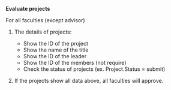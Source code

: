 **Evaluate projects**

For all faculties (except advisor)

1. The details of projects:
    - Show the ID of the project
    - Show the name of the title
    - Show the ID of the leader
    - Show the ID of the members (not require)
    - Check the status of projects (ex. Project.Status = submit)

2. If the projects show all data above, all faculties will approve.
